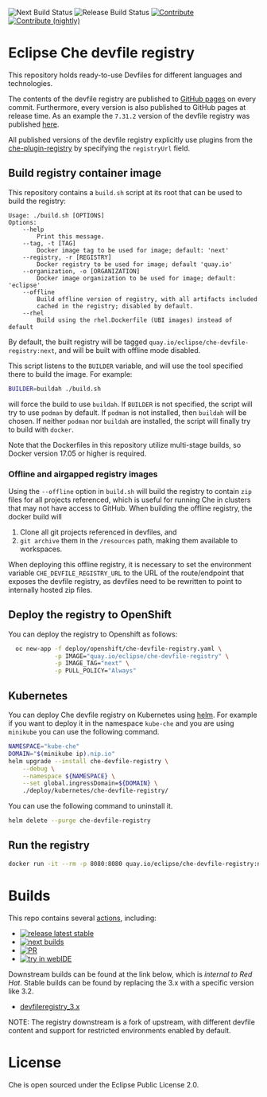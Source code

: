 ![Next Build Status](https://github.com/eclipse/che-devfile-registry/actions/workflows/next-build.yml/badge.svg)
![Release Build Status](https://github.com/eclipse/che-devfile-registry/actions/workflows/release.yml/badge.svg)
[![Contribute](https://www.eclipse.org/che/contribute.svg)](https://workspaces.openshift.com#https://github.com/eclipse/che-devfile-registry)
[![Contribute (nightly)](https://img.shields.io/static/v1?label=nightly%20Che&message=for%20maintainers&logo=eclipseche&color=FDB940&labelColor=525C86)](https://che-dogfooding.apps.che-dev.x6e0.p1.openshiftapps.com/#https://github.com/eclipse-che/che-devfile-registry?df=.devfile-v2.yaml)

# Eclipse Che devfile registry

This repository holds ready-to-use Devfiles for different languages and technologies.

The contents of the devfile registry are published to [GitHub pages](https://eclipse-che.github.io/che-devfile-registry/main/) on every commit. Furthermore, every version is also published to GitHub pages at release time. As an example the `7.31.2` version of the devfile registry was published [here](https://eclipse-che.github.io/che-devfile-registry/7.31.2/).

All published versions of the devfile registry explicitly use plugins from the [che-plugin-registry](https://github.com/eclipse-che/che-plugin-registry) by specifying the `registryUrl` field.

## Build registry container image

This repository contains a `build.sh` script at its root that can be used to build the registry:
```
Usage: ./build.sh [OPTIONS]
Options:
    --help
        Print this message.
    --tag, -t [TAG]
        Docker image tag to be used for image; default: 'next'
    --registry, -r [REGISTRY]
        Docker registry to be used for image; default 'quay.io'
    --organization, -o [ORGANIZATION]
        Docker image organization to be used for image; default: 'eclipse'
    --offline
        Build offline version of registry, with all artifacts included
        cached in the registry; disabled by default.
    --rhel
        Build using the rhel.Dockerfile (UBI images) instead of default
```
By default, the built registry will be tagged `quay.io/eclipse/che-devfile-registry:next`, and will be built with offline mode disabled.

This script listens to the `BUILDER` variable, and will use the tool specified there to build the image. For example:
```sh
BUILDER=buildah ./build.sh
```

will force the build to use `buildah`. If `BUILDER` is not specified, the script will try to use `podman` by default. If `podman` is not installed, then `buildah` will be chosen. If neither `podman` nor `buildah` are installed, the script will finally try to build with `docker`.

Note that the Dockerfiles in this repository utilize multi-stage builds, so Docker version 17.05 or higher is required.

### Offline and airgapped registry images

Using the `--offline` option in `build.sh` will build the registry to contain `zip` files for all projects referenced, which is useful for running Che in clusters that may not have access to GitHub. When building the offline registry, the docker build will

1. Clone all git projects referenced in devfiles, and
2. `git archive` them in the `/resources` path, making them available to workspaces.

When deploying this offline registry, it is necessary to set the environment variable `CHE_DEVFILE_REGISTRY_URL` to the URL of the route/endpoint that exposes the devfile registry, as devfiles need to be rewritten to point to internally hosted zip files.

## Deploy the registry to OpenShift

You can deploy the registry to Openshift as follows:

```bash
  oc new-app -f deploy/openshift/che-devfile-registry.yaml \
             -p IMAGE="quay.io/eclipse/che-devfile-registry" \
             -p IMAGE_TAG="next" \
             -p PULL_POLICY="Always"
```

## Kubernetes

You can deploy Che devfile registry on Kubernetes using [helm](https://docs.helm.sh/). For example if you want to deploy it in the namespace `kube-che` and you are using `minikube` you can use the following command.

```bash
NAMESPACE="kube-che"
DOMAIN="$(minikube ip).nip.io"
helm upgrade --install che-devfile-registry \
    --debug \
    --namespace ${NAMESPACE} \
    --set global.ingressDomain=${DOMAIN} \
    ./deploy/kubernetes/che-devfile-registry/
```

You can use the following command to uninstall it.

```bash
helm delete --purge che-devfile-registry
```

## Run the registry

```bash
docker run -it --rm -p 8080:8080 quay.io/eclipse/che-devfile-registry:next
```

# Builds

This repo contains several [actions](https://github.com/eclipse-che/che-devfile-registry/actions), including:
* [![release latest stable](https://github.com/eclipse-che/che-devfile-registry/actions/workflows/release.yml/badge.svg)](https://github.com/eclipse-che/che-devfile-registry/actions/workflows/release.yml)
* [![next builds](https://github.com/eclipse-che/che-devfile-registry/actions/workflows/next-build.yml/badge.svg)](https://github.com/eclipse-che/che-devfile-registry/actions/workflows/next-build.yml)
* [![PR](https://github.com/eclipse-che/che-devfile-registry/actions/workflows/pr-checks.yml/badge.svg)](https://github.com/eclipse-che/che-devfile-registry/actions/workflows/pr-checks.yml)
* [![try in webIDE](https://github.com/eclipse-che/che-devfile-registry/actions/workflows/try-in-web-ide.yaml/badge.svg)](https://github.com/eclipse-che/che-devfile-registry/actions/workflows/try-in-web-ide.yaml)

Downstream builds can be found at the link below, which is _internal to Red Hat_. Stable builds can be found by replacing the 3.x with a specific version like 3.2.  

* [devfileregistry_3.x](https://main-jenkins-csb-crwqe.apps.ocp-c1.prod.psi.redhat.com/job/DS_CI/job/devfileregistry_3.x/)

NOTE: The registry downstream is a fork of upstream, with different devfile content and support for restricted environments enabled by default.

# License

Che is open sourced under the Eclipse Public License 2.0.
